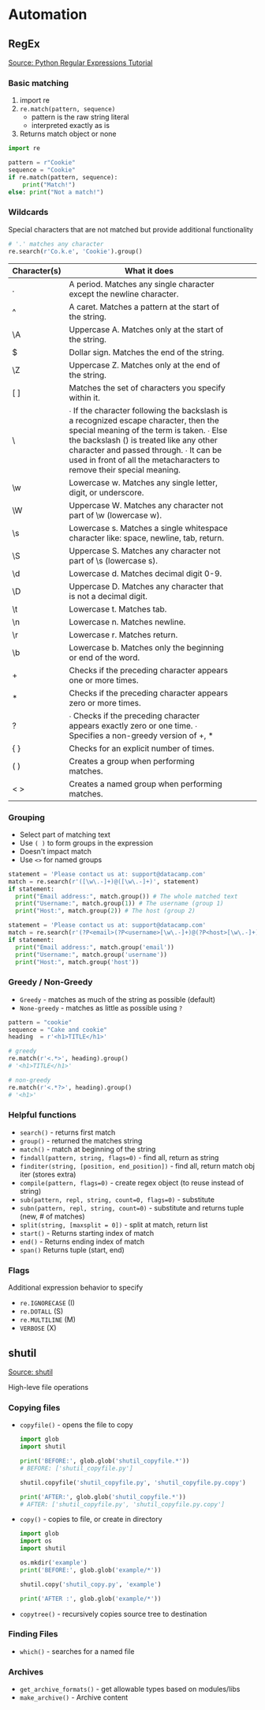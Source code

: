 # Automation

## RegEx

[Source: Python Regular Expressions Tutorial](https://www.datacamp.com/community/tutorials/python-regular-expression-tutorial)

### Basic matching

1. import re
2. `re.match(pattern, sequence)`
   - pattern is the raw string literal
   - interpreted exactly as is  
3. Returns match object or none

```python
import re

pattern = r"Cookie"
sequence = "Cookie"
if re.match(pattern, sequence):
    print("Match!")
else: print("Not a match!")
```

### Wildcards

Special characters that are not matched but provide additional functionality

```python
# '.' matches any character
re.search(r'Co.k.e', 'Cookie').group()
```

| Character(s) | What it does |  |  |  |
|-|-|-|-|-|
| . | A period. Matches any single character except the newline character. |  |  |  |
| ^ | A caret. Matches a pattern at the start of the string. |  |  |  |
| \A | Uppercase A. Matches only at the start of the string. |  |  |  |
| $ | Dollar sign. Matches the end of the string. |  |  |  |
| \Z | Uppercase Z. Matches only at the end of the string. |  |  |  |
| [ ] | Matches the set of characters you specify within it. |  |  |  |
| \ | ∙ If the character following the backslash is a recognized escape character, then the special meaning of the term is taken. ∙ Else the backslash () is treated like any other character and passed through. ∙ It can be used in front of all the metacharacters to remove their special meaning. |  |  |  |
| \w | Lowercase w. Matches any single letter, digit, or underscore. |  |  |  |
| \W | Uppercase W. Matches any character not part of \w (lowercase w). |  |  |  |
| \s | Lowercase s. Matches a single whitespace character like: space, newline, tab, return. |  |  |  |
| \S | Uppercase S. Matches any character not part of \s (lowercase s). |  |  |  |
| \d | Lowercase d. Matches decimal digit 0-9. |  |  |  |
| \D | Uppercase D. Matches any character that is not a decimal digit. |  |  |  |
| \t | Lowercase t. Matches tab. |  |  |  |
| \n | Lowercase n. Matches newline. |  |  |  |
| \r | Lowercase r. Matches return. |  |  |  |
| \b | Lowercase b. Matches only the beginning or end of the word. |  |  |  |
| + | Checks if the preceding character appears one or more times. |  |  |  |
| * | Checks if the preceding character appears zero or more times. |  |  |  |
| ? | ∙ Checks if the preceding character appears exactly zero or one time. ∙ Specifies a non-greedy version of +, * |  |  |  |
| { } | Checks for an explicit number of times. |  |  |  |
| ( ) | Creates a group when performing matches. |  |  |  |
| < > | Creates a named group when performing matches. |  |  |  |

### Grouping

- Select part of matching text
- Use `( )` to form groups in the expression
- Doesn't impact match
- Use `<>` for named groups

```python
statement = 'Please contact us at: support@datacamp.com'
match = re.search(r'([\w\.-]+)@([\w\.-]+)', statement)
if statement:
  print("Email address:", match.group()) # The whole matched text
  print("Username:", match.group(1)) # The username (group 1)
  print("Host:", match.group(2)) # The host (group 2)

statement = 'Please contact us at: support@datacamp.com'
match = re.search(r'(?P<email>(?P<username>[\w\.-]+)@(?P<host>[\w\.-]+))', statement)
if statement:
  print("Email address:", match.group('email'))
  print("Username:", match.group('username'))
  print("Host:", match.group('host'))
```

### Greedy / Non-Greedy

- `Greedy` - matches as much of the string as possible (default)
- `None-greedy` - matches as little as possible using `?`

```python
pattern = "cookie"
sequence = "Cake and cookie"
heading  = r'<h1>TITLE</h1>'

# greedy
re.match(r'<.*>', heading).group()
# '<h1>TITLE</h1>'

# non-greedy
re.match(r'<.*?>', heading).group()
# '<h1>'
```

### Helpful functions

- `search()` - returns first match
- `group()` - returned the matches string
- `match()` - match at beginning of the string
- `findall(pattern, string, flags=0)` - find all, return as string
- `finditer(string, [position, end_position])` - find all, return match obj iter (stores extra)
- `compile(pattern, flags=0)` - create regex object (to reuse instead of string)
- `sub(pattern, repl, string, count=0, flags=0)` - substitute
- `subn(pattern, repl, string, count=0)` - substitute and returns tuple (new, # of matches)
- `split(string, [maxsplit = 0])` - split at match, return list
- `start()` - Returns starting index of match
- `end()` - Returns ending index of match
- `span()` Returns tuple (start, end)

### Flags

Additional expression behavior to specify

- `re.IGNORECASE` (I)
- `re.DOTALL` (S)
- `re.MULTILINE` (M)
- `VERBOSE` (X)

## shutil

[Source: shutil](https://pymotw.com/3/shutil/)

High-leve file operations

### Copying files

- `copyfile()` - opens the file to copy

    ```python
    import glob
    import shutil

    print('BEFORE:', glob.glob('shutil_copyfile.*'))
    # BEFORE: ['shutil_copyfile.py']

    shutil.copyfile('shutil_copyfile.py', 'shutil_copyfile.py.copy')

    print('AFTER:', glob.glob('shutil_copyfile.*'))
    # AFTER: ['shutil_copyfile.py', 'shutil_copyfile.py.copy']
    ```

- `copy()` - copies to file, or create in directory

    ```python
    import glob
    import os
    import shutil

    os.mkdir('example')
    print('BEFORE:', glob.glob('example/*'))

    shutil.copy('shutil_copy.py', 'example')

    print('AFTER :', glob.glob('example/*'))
    ```

- `copytree()` - recursively copies source tree to destination

### Finding Files

- `which()` - searches for a named file

### Archives

- `get_archive_formats()` - get allowable types based on modules/libs
- `make_archive()` - Archive content
